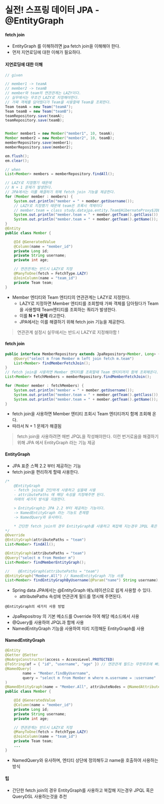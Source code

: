 # 실전! 스프링 데이터 JPA - @EntityGraph

#### fetch join
- EntityGraph 를 이해하려면 jpa fetch join을 이해해야 한다.
- 먼저 지연로딩에 대한 이해가 필요하다.

#### 지연로딩에 대한 이해
```java
// given

// member1 -> teamA
// member2 -> teamB
// member와 team의 연관관계는 LAZY이다.
// 실무에서는 무조건 LAZY로 지정해야한다.
// 가짜 객체를 담아뒀다가 Team을 사용할때 Team을 조회한다.
Team teamA = new Team("teamA");
Team teamB = new Team("teamB");
teamRepository.save(teamA);
teamRepository.save(teamB);


Member member1 = new Member("member1", 10, teamA);
Member member2 = new Member("member2", 10, teamB);
memberRepository.save(member1);
memberRepository.save(member2);

em.flush();
em.clear();

// when
List<Member> members = memberRepository.findAll();

// LAZY로 지정했기 때문에
// N + 1 문제가 발생한다.
// JPA에서는 이를 해결하기 위해 fetch join 기능을 제공한다.
for (Member member : members) {
    System.out.println("member = " + member.getUsername());
    // LAZY로 지정했기 때문에 team은 프록시 객체이다
    // member.team = class study.datajpa.entity.Team$HibernateProxy$JDELlbBI
    System.out.println("member.team = " + member.getTeam().getClass());
    System.out.println("member.team = " + member.getTeam().getName());
}
@Entity
public class Member {

    @Id @GeneratedValue
    @Column(name = "member_id")
    private Long id;
    private String username;
    private int age;

    // 연관관계는 반드시 LAZY로 지정
    @ManyToOne(fetch = FetchType.LAZY)
    @JoinColumn(name = "team_id")
    private Team team;
}
```

- Member 엔티티와 Team 엔티티의 연관관계는 LAZY로 지정한다.
    - LAZY로 지정하면 Member 엔티티를 조회할때 가짜 객체를 담아뒀다가 Team을 사용할때 Team엔티티를 조회하는 쿼리가 발생한다.
    - 이를 **N + 1 문제** 라고한다.
    - JPA에서는 이를 해결하기 위해 fetch join 기능을 제공한다.

> 연관관계 설정시 실무에서는 반드시 LAZY로 지정해야함 !

#### fetch join
```java
public interface MemberRepository extends JpaRepository<Member, Long> {
    @Query("select m from Member m left join fetch m.team")
    List<Member> findMemberFetchJoin();
}
// fetch join을 사용하면 Member 엔티티를 조회할때 Team 엔티티까지 함께 조회해온다.
List<Member> fetchMembers = memberRepository.findMemberFetchJoin();

for (Member member : fetchMembers) {
    System.out.println("member = " + member.getUsername());
    System.out.println("member.team = " + member.getTeam().getClass()); // 프록시 객체가 아닌 실제 Team 객체를 가져온다.
    System.out.println("member.team = " + member.getTeam().getName());
}
```

- fetch join을 사용하면 Member 엔티티 조회시 Team 엔티티까지 함께 조회해 온다.
- 따라서 N + 1 문제가 해결됨

> fetch join을 사용하려면 매번 JPQL을 작성해야한다. 이런 번거로움을 해결하기위해 JPA 에서 EntityGraph 라는 기능 제공

#### EntityGraph
- JPA 표준 스펙 2.2 부터 제공하는 기능
- fetch join을 편리하게 할때 사용한다.

```java
/*
    @EntityGraph
    - fetch join을 간단하게 사용하고 싶을때 사용
    - attributePaths 에 해당 속성을 지정해주면 된다.
    아래의 세가지 방식을 지원한다.

    > EntityGraph는 JPA 2.2 부터 제공하는 기능이다.
    -> NamedEntityGraph 라는 기능도 존재함
    -> NamedQuery와 유사하다.

    * 간단한 fetch join의 경우 EntityGraph를 사용하고 복잡해 지는경우 JPQL 혹은 QueryDSL 사용
*/
@Override
@EntityGraph(attributePaths = "team")
List<Member> findAll();

@EntityGraph(attributePaths = "team")
@Query("select m from Member m")
List<Member> findMemberEntityGraph();

//    @EntityGraph(attributePaths = "team")
@EntityGraph("Member.All") // NamedEntityGraph 기능 사용
List<Member> findEntityGraphByUsername(@Param("name") String username);
```

- Spring data JPA에서는 @EntityGraph 애노테이션으로 쉽게 사용할 수 있다.
    - attributePaths 속성에 연관관계 필드를 명시해 주면된다.

`@EntityGraph의 세가지 사용 방법`
- JpaRepositroy 의 기본 메소드를 Override 하여 해당 메소드에서 사용
- @Query를 사용하여 JPQL과 함께 사용
- NamedEntityGraph 기능을 사용하여 미리 지정해둔 EntityGraph를 사용

#### NamedEntityGraph
```java
@Entity
@Getter @Setter
@NoArgsConstructor(access = AccessLevel.PROTECTED)
@ToString(of = { "id", "username", "age" }) // 연관관계 필드는 무한루프에 빠질수 있기때문에 ToString대상에서 제외할것
@NamedQuery(
        name = "Member.findByUsername",
        query = "select m from Member m where m.username = :username"
)
@NamedEntityGraph(name = "Member.All", attributeNodes = @NamedAttributeNode("team"))
public class Member {

    @Id @GeneratedValue
    @Column(name = "member_id")
    private Long id;
    private String username;
    private int age;

    // 연관관계는 반드시 LAZY로 지정
    @ManyToOne(fetch = FetchType.LAZY)
    @JoinColumn(name = "team_id")
    private Team team;
    ...
}
```

- NamedQuery와 유사하며, 엔티티 상단에 정의해두고 name을 호출하여 사용하는 방식

#### 팁
- 간단한 fetch join의 경우 EntityGraph를 사용하고 복잡해 지는경우 JPQL 혹은 QueryDSL 사용하는것을 추천

